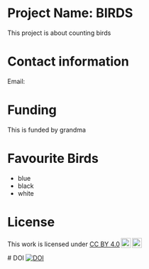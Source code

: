 # Project Name: BIRDS
This project is about counting birds
# Contact information
Email:
# Funding
This is funded by grandma
# Favourite Birds
* blue
* black
* white
# License
<p xmlns:cc="http://creativecommons.org/ns#" >This work is licensed under <a href="https://creativecommons.org/licenses/by/4.0/?ref=chooser-v1" target="_blank" rel="license noopener noreferrer" style="display:inline-block;">CC BY 4.0<img style="height:22px!important;margin-left:3px;vertical-align:text-bottom;" src="https://mirrors.creativecommons.org/presskit/icons/cc.svg?ref=chooser-v1" alt=""><img style="height:22px!important;margin-left:3px;vertical-align:text-bottom;" src="https://mirrors.creativecommons.org/presskit/icons/by.svg?ref=chooser-v1" alt=""></a></p>
# DOI
<a href="https://handle.stage.datacite.org/10.5072/zenodo.243708"><img src="https://sandbox.zenodo.org/badge/982762469.svg" alt="DOI"></a>

